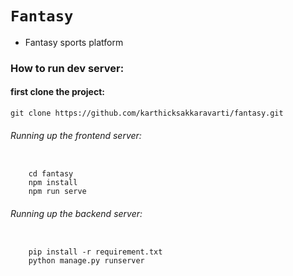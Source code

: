 # `Fantasy`

- Fantasy sports platform

### **How to run dev server:**

#### first clone the project:

`git clone https://github.com/karthicksakkaravarti/fantasy.git`

###### Running up the frontend server:
~~~~
    
    cd fantasy
    npm install
    npm run serve
~~~~

###### Running up the backend server:
~~~~
    
    pip install -r requirement.txt
    python manage.py runserver